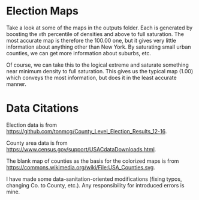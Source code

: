 
# Election Maps

Take a look at some of the maps in the outputs folder. Each is generated by boosting the `n`th percentile of densities and above to full saturation. The most accurate map is therefore the 100.00 one, but it gives very little information about anything other than New York. By saturating small urban counties, we can get more information about suburbs, etc.

Of course, we can take this to the logical extreme and saturate something near minimum density to full saturation. This gives us the typical map (1.00) which conveys the most information, but does it in the least accurate manner.

# Data Citations

Election data is from https://github.com/tonmcg/County_Level_Election_Results_12-16.

County area data is from https://www.census.gov/support/USACdataDownloads.html.

The blank map of counties as the basis for the colorized maps is from https://commons.wikimedia.org/wiki/File:USA_Counties.svg.

I have made some data-sanitation-oriented modifications (fixing typos, changing Co. to County, etc.). Any responsibility for introduced errors is mine.
